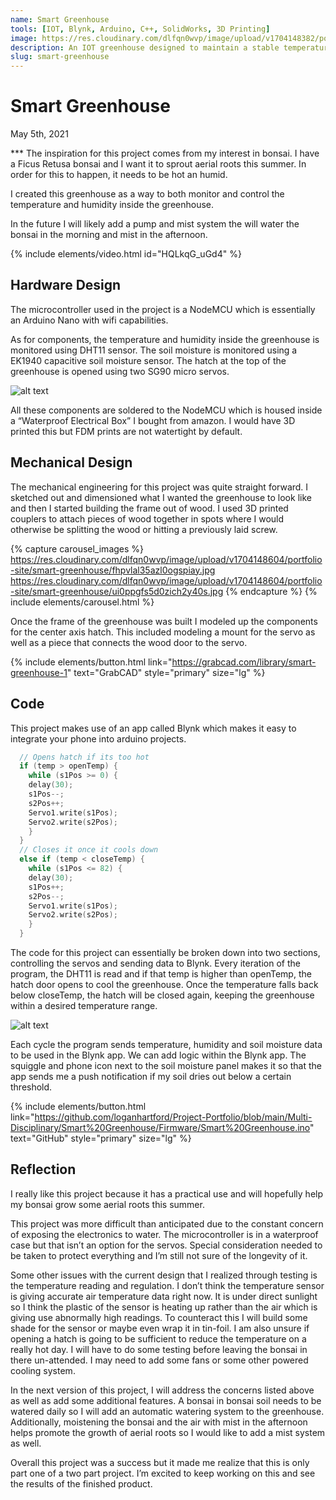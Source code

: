 ```yaml
---
name: Smart Greenhouse
tools: [IOT, Blynk, Arduino, C++, SolidWorks, 3D Printing]
image: https://res.cloudinary.com/dlfqn0wvp/image/upload/v1704148382/portfolio-site/smart-greenhouse/isqt0aitcngbdh7j5u1q.jpg
description: An IOT greenhouse designed to maintain a stable temperature and humidity.
slug: smart-greenhouse
---
```


# Smart Greenhouse
<p class="post-metadata text-muted">
  May 5th, 2021
</p>
***
The inspiration for this project comes from my interest in bonsai. I have a Ficus Retusa bonsai and I want it to sprout aerial roots this summer. In order for this to happen, it needs to be hot an humid.

I created this greenhouse as a way to both monitor and control the temperature and humidity inside the greenhouse.

In the future I will likely add a pump and mist system the will water the bonsai in the morning and mist in the afternoon.

{% include elements/video.html id="HQLkqG_uGd4" %}

## Hardware Design
The microcontroller used in the project is a NodeMCU which is essentially an Arduino Nano with wifi capabilities. 

As for components, the temperature and humidity inside the greenhouse is monitored using DHT11 sensor. The soil moisture is monitored using a EK1940 capacitive soil moisture sensor. The hatch at the top of the greenhouse is opened using two SG90 micro servos.

![alt text](https://res.cloudinary.com/dlfqn0wvp/image/upload/v1704149062/portfolio-site/smart-greenhouse/fn1pgvrz9s42z7aj3wgj.jpg "Greenhouse electronics")

All these components are soldered to the NodeMCU which is housed  inside a “Waterproof Electrical Box” I bought from amazon. I would have 3D printed this but  FDM prints are not watertight by default.

## Mechanical Design
The mechanical engineering for this project was quite straight forward. I sketched out and dimensioned what I wanted the greenhouse to look like and then I started building the frame out of wood. I used 3D printed couplers to attach pieces of wood together in spots where I would otherwise be splitting the wood or hitting a previously laid screw.

{% capture carousel_images %}
https://res.cloudinary.com/dlfqn0wvp/image/upload/v1704148604/portfolio-site/smart-greenhouse/fhpvlal35azl0ogspiay.jpg
https://res.cloudinary.com/dlfqn0wvp/image/upload/v1704148604/portfolio-site/smart-greenhouse/ui0ppgfs5d0zich2y40s.jpg
{% endcapture %}
{% include elements/carousel.html %}

Once the frame of the greenhouse was built I modeled up the components for the center axis hatch. This included modeling a mount for the servo as well as a piece that connects the wood door to the servo.

{% include elements/button.html link="https://grabcad.com/library/smart-greenhouse-1" text="GrabCAD" style="primary" size="lg" %}

## Code
This project makes use of an app called Blynk which makes it easy to integrate your phone into arduino projects.

```c++
  // Opens hatch if its too hot
  if (temp > openTemp) {
    while (s1Pos >= 0) {
    delay(30);
    s1Pos--;
    s2Pos++;
    Servo1.write(s1Pos);
    Servo2.write(s2Pos);
    }
  }
  // Closes it once it cools down
  else if (temp < closeTemp) {
    while (s1Pos <= 82) {
    delay(30);
    s1Pos++;
    s2Pos--;
    Servo1.write(s1Pos);
    Servo2.write(s2Pos);
    }
  }
```

The code for this project can essentially be broken down into two sections, controlling the servos and sending data to Blynk. Every iteration of the program, the DHT11 is read and if that temp is higher than openTemp, the hatch door opens to cool the greenhouse. Once the temperature falls back below closeTemp, the hatch will be closed again, keeping the greenhouse within a desired temperature range. 

![alt text](https://res.cloudinary.com/dlfqn0wvp/image/upload/v1704149830/portfolio-site/smart-greenhouse/ejylno3sklfeelzxdsuz.png "Screenshot of blynk app")

Each cycle the program sends temperature, humidity and soil moisture data to be used in the Blynk app. We can add logic within the Blynk app. The squiggle and phone icon next to the soil moisture panel makes it so that the app sends me a push notification if my soil dries out below a certain threshold.

{% include elements/button.html link="https://github.com/loganhartford/Project-Portfolio/blob/main/Multi-Disciplinary/Smart%20Greenhouse/Firmware/Smart%20Greenhouse.ino" text="GitHub" style="primary" size="lg" %}

## Reflection
I really like this project because it has a practical use and will hopefully help my bonsai grow some aerial roots this summer.

This project was more difficult than anticipated due to the constant concern of exposing the electronics to water. The microcontroller is in a waterproof case but that isn’t an option for the servos. Special consideration needed to be taken to protect everything and I’m still not sure of the longevity of it.

Some other issues with the current design that I realized through testing is the temperature reading and regulation. I don’t think the temperature sensor is giving accurate air temperature data right now. It is under direct sunlight so I think the plastic of the sensor is heating up rather than the air which is giving use abnormally high readings. To counteract this I will build some shade for the sensor or maybe even wrap it in tin-foil. I am also unsure if opening a hatch is going to be sufficient to reduce the temperature on a really hot day. I will have to do some testing before leaving the bonsai in there un-attended. I may need to add some fans or some other powered cooling system.

In the next version of this project, I will address the concerns listed above as well as add some additional features. A bonsai in bonsai soil needs to be watered daily so I will add an automatic watering system to the greenhouse. Additionally, moistening the bonsai and the air with mist in the afternoon helps promote the growth of aerial roots so I would like to add a mist system as well.

Overall this project was a success but it made me realize that this is only part one of a two part project. I’m excited to keep working on this and see the results of the finished product.
